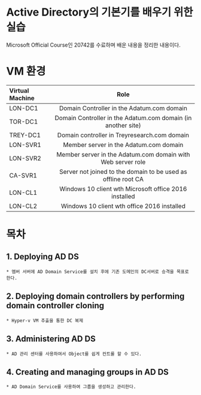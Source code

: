 # Active Directory의 기본기를 배우기 위한 실습

Microsoft Official Course인 20742를 수료하며 배운 내용을 정리한 내용이다.

# VM 환경

|Virtual Machine|Role|
|:---|:---:|
|LON-DC1|Domain Controller in the Adatum.com domain|
|TOR-DC1|Domain Controller in the Adatum.com domain (in another site)|
|TREY-DC1|Domain controller in Treyresearch.com domain|
|LON-SVR1|Member server in the Adatum.com domain|
|LON-SVR2|Member server in the Adatum.com domain with Web server role|
|CA-SVR1|Server not joined to the domain to be used as offline root CA|
|LON-CL1|Windows 10 client wth Microsoft office 2016 installed|
|LON-CL2|Windows 10 client wth office 2016 installed|


# 목차

## 1. Deploying AD DS
    * 멤버 서버에 AD Domain Service를 설치 후에 기존 도메인의 DC서버로 승격을 목표로 한다.

## 2. Deploying domain controllers by performing domain controller cloning
    * Hyper-v VM 추출을 통한 DC 복제

## 3. Administering AD DS
    * AD 관리 센터를 사용하여서 Object를 쉽게 컨트롤 할 수 있다.

## 4. Creating and managing groups in AD DS
    * AD Domain Service를 사용하여 그룹을 생성하고 관리한다.
